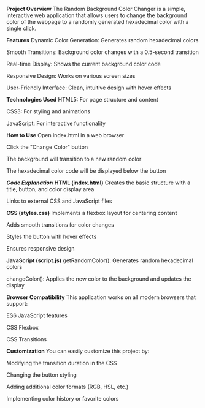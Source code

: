 **Project Overview**
The Random Background Color Changer is a simple, interactive web application that allows users to change the background color of the webpage to a randomly generated hexadecimal color with a single click.

**Features**
Dynamic Color Generation: Generates random hexadecimal colors

Smooth Transitions: Background color changes with a 0.5-second transition

Real-time Display: Shows the current background color code

Responsive Design: Works on various screen sizes

User-Friendly Interface: Clean, intuitive design with hover effects

**Technologies Used**
HTML5: For page structure and content

CSS3: For styling and animations

JavaScript: For interactive functionality

**How to Use**
Open index.html in a web browser

Click the "Change Color" button

The background will transition to a new random color

The hexadecimal color code will be displayed below the button

***Code Explanation***
**HTML (index.html)**
Creates the basic structure with a title, button, and color display area

Links to external CSS and JavaScript files

**CSS (styles.css)**
Implements a flexbox layout for centering content

Adds smooth transitions for color changes

Styles the button with hover effects

Ensures responsive design

**JavaScript (script.js)**
getRandomColor(): Generates random hexadecimal colors

changeColor(): Applies the new color to the background and updates the display

**Browser Compatibility**
This application works on all modern browsers that support:

ES6 JavaScript features

CSS Flexbox

CSS Transitions

**Customization**
You can easily customize this project by:

Modifying the transition duration in the CSS

Changing the button styling

Adding additional color formats (RGB, HSL, etc.)

Implementing color history or favorite colors